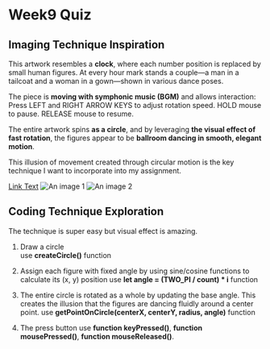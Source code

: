 # Week9 Quiz

## Imaging Technique Inspiration

This artwork resembles a **clock**, where each number position is replaced by small human figures. At every hour mark stands a couple—a man in a tailcoat and a woman in a gown—shown in various dance poses. 

The piece is **moving with symphonic music (BGM)** and allows interaction: Press LEFT and RIGHT ARROW KEYS to adjust rotation speed. HOLD mouse to pause. RELEASE mouse to resume.

The entire artwork spins **as a circle**, and by leveraging **the visual effect of fast rotation**, the figures appear to be **ballroom dancing in smooth, elegant motion**. 

This illusion of movement created through circular motion is the key technique I want to incorporate into my assignment.

[Link Text](https://openprocessing.org/sketch/563436)
![An image 1](readmeImages/Phenakistiscope1.png)
![An image 2](readmeImages/Phenakistiscope2.png)

## Coding Technique Exploration

The technique is super easy but visual effect is amazing.

1. Draw a circle  
use __createCircle()__ function

2. Assign each figure with fixed angle by using sine/cosine functions to calculate its (x, y) position
use __let angle = (TWO_PI / count) * i__ function

3. The entire circle is rotated as a whole by updating the base angle. This creates the illusion that the figures are dancing fluidly around a center point.
use __getPointOnCircle(centerX, centerY, radius, angle)__ function

4. The press button
use __function keyPressed()__, __function mousePressed()__, __function mouseReleased()__.
